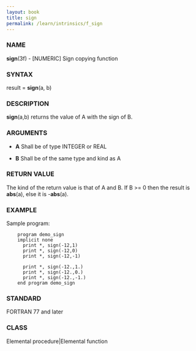 ```yaml
---
layout: book
title: sign
permalink: /learn/intrinsics/f_sign
---
```

### NAME

**sign**(3f) - \[NUMERIC\] Sign copying function

### SYNTAX

result = **sign**(a, b)

### DESCRIPTION

**sign**(a,b) returns the value of A with the sign of B.

### ARGUMENTS

  - **A**
    Shall be of type INTEGER or REAL

  - **B**
    Shall be of the same type and kind as A

### RETURN VALUE

The kind of the return value is that of A and B. If B \>= 0 then the
result is **abs**(a), else it is -**abs**(a).

### EXAMPLE

Sample program:

```
    program demo_sign
    implicit none
      print *, sign(-12,1)
      print *, sign(-12,0)
      print *, sign(-12,-1)

      print *, sign(-12.,1.)
      print *, sign(-12.,0.)
      print *, sign(-12.,-1.)
    end program demo_sign
```

### STANDARD

FORTRAN 77 and later

### CLASS

Elemental procedure\|Elemental function
